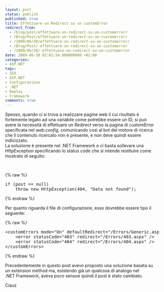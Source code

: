 ```yaml
---
layout: post
status: publish
published: true
title: Effettuare un Redirect su un customError
redirect_from: 
  - /blog/post/effettuare-un-redirect-su-un-customerror/
  - /Blog/Post/effettuare-un-redirect-su-un-customerror/
  - /2009/06/30/effettuare-un-redirect-su-un-customerror/
  - /Blog/Post/-effettuare-un-redirect-su-un-customerror
  - /2009/06/30/-effettuare-un-redirect-su-un-customerror
date: 2009-06-30 02:01:54.000000000 +01:00
categories:
- ASP.NET
tags:
- SEO
- ASP.NET
- Configurazione
- .NET
- Deploy
- Framework
comments: true
---
```

<p>Spesso, quando ci si trova a realizzare pagine web il cui risultato &egrave; fortemente legato ad una variabile come potrebbe essere un ID, si pu&ograve; avere la necessit&agrave; di effettuare un <em>Redirect</em> verso la pagina di customError specificata nel <em>web.config</em>, comunicando cos&igrave; al bot del motore di ricerca che il contenuto ricercato non &egrave; presente, e non deve quindi essere indicizzato.<br />
La soluzione &egrave; presente nel .NET&nbsp;Framework e ci basta sollevare una HttpException specificando lo status code che si intende restituire come mostrato di seguito:</p>
<p>&nbsp;</p>
{% raw %}<pre class="brush: csharp; ruler: true;">
if (post == null)
    throw new HttpException(404, &quot;Data not found&quot;);</pre>{% endraw %}
<p>Per quanto riguarda il file di configurazione, esso dovrebbe essere tipo il seguente:</p>
{% raw %}<pre class="brush: xml; ruler: true;">
&lt;customErrors mode=&quot;On&quot; defaultRedirect=&quot;/Errors/Generic.aspx&quot;&gt;
    &lt;error statusCode=&quot;403&quot; redirect=&quot;/Errors/403.aspx&quot; /&gt;
    &lt;error statusCode=&quot;404&quot; redirect=&quot;/Errors/404.aspx&quot; /&gt;
&lt;/customErrors&gt;</pre>{% endraw %}
<p>Precedentemente in questo post avevo proposto una soluzione basata su un extension method ma, esistendo gi&agrave; un qualcosa di analogo nel .NET&nbsp;Framework, aveva poco sensoe quindi il post &egrave; stato cambiato.</p>
<p>Ciauz</p>
